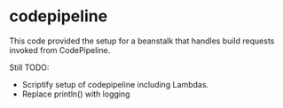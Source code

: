 # codepipeline

This code provided the setup for a beanstalk that handles build requests invoked from CodePipeline.

Still TODO:
- Scriptify setup of codepipeline including Lambdas.
- Replace println() with logging


